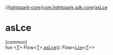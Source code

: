 //[lightspark-core](../../index.md)/[com.lightspark.sdk.core](index.md)/[asLce](as-lce.md)

# asLce

[common]\
fun &lt;[T](as-lce.md)&gt; Flow&lt;[T](as-lce.md)&gt;.[asLce](as-lce.md)(): Flow&lt;[Lce](-lce/index.md)&lt;[T](as-lce.md)&gt;&gt;
